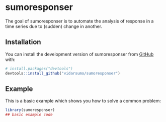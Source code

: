 
<!-- README.md is generated from README.Rmd. Please edit that file -->

# sumoresponser

<!-- badges: start -->
<!-- badges: end -->

The goal of sumoresponser is to automate the analysis of response in a
time series due to (sudden) change in another.

## Installation

You can install the development version of sumoresponser from
[GitHub](https://github.com/) with:

``` r
# install.packages("devtools")
devtools::install_github("vidarsumo/sumoresponser")
```

## Example

This is a basic example which shows you how to solve a common problem:

``` r
library(sumoresponser)
## basic example code
```
